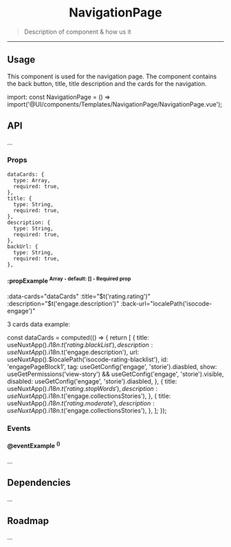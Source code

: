 <h1 align="center">NavigationPage</h1>

> Description of component & how us it

---

## Usage

This component is used for the navigation page. The component contains the back button, title, title description and the cards for the navigation.

import:
const NavigationPage = () => import('@UI/components/Templates/NavigationPage/NavigationPage.vue');

## API

...

### Props

    dataCards: {
      type: Array,
      required: true,
    },
    title: {
      type: String,
      required: true,
    },
    description: {
      type: String,
      required: true,
    },
    backUrl: {
      type: String,
      required: true,
    },

#### :propExample <sup>Array - default: [] - Required prop<sup>

:data-cards="dataCards"
:title="$t('rating.rating')"
:description="$t('engage.description')"
:back-url="localePath('isocode-engage')"

3 cards data example:

const dataCards = computed(() => {
return [
{
title: useNuxtApp().$i18n.t('rating.blackList'),
description: useNuxtApp().$i18n.t('engage.description'),
url: useNuxtApp().$localePath('isocode-rating-blacklist'),
id: 'engagePageBlock1',
tag: useGetConfig('engage', 'storie').diasbled,
show: useGetPermissions('view-story') && useGetConfig('engage', 'storie').visible,
disabled: useGetConfig('engage', 'storie').diasbled,
},
{
title: useNuxtApp().$i18n.t('rating.stopWords'),
description: useNuxtApp().$i18n.t('engage.collectionsStories'),
},
{
title: useNuxtApp().$i18n.t('rating.moderate'),
description: useNuxtApp().$i18n.t('engage.collectionsStories'),
},
];
});

### Events

#### @eventExample <sup>()<sup>

...

## Dependencies

...

## Roadmap

...
